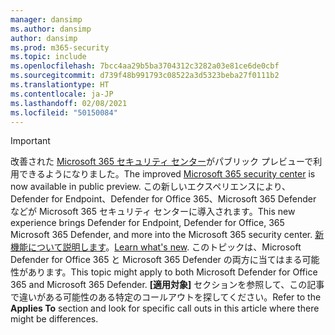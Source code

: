 ```yaml
---
manager: dansimp
ms.author: dansimp
author: dansimp
ms.prod: m365-security
ms.topic: include
ms.openlocfilehash: 7bcc4aa29b5ba3704312c3282a03e81ce6de0cbf
ms.sourcegitcommit: d739f48b991793c08522a3d5323beba27f0111b2
ms.translationtype: HT
ms.contentlocale: ja-JP
ms.lasthandoff: 02/08/2021
ms.locfileid: "50150084"
---
```

> [!IMPORTANT]
> <span data-ttu-id="0871c-101">改善された [Microsoft 365 セキュリティ センター](https://security.microsoft.com)がパブリック プレビューで利用できるようになりました。</span><span class="sxs-lookup"><span data-stu-id="0871c-101">The improved [Microsoft 365 security center](https://security.microsoft.com) is now available in public preview.</span></span> <span data-ttu-id="0871c-102">この新しいエクスペリエンスにより、Defender for Endpoint、Defender for Office 365、Microsoft 365 Defender などが Microsoft 365 セキュリティ センターに導入されます。</span><span class="sxs-lookup"><span data-stu-id="0871c-102">This new experience brings Defender for Endpoint, Defender for Office, 365 Microsoft 365 Defender, and more into the Microsoft 365 security center.</span></span> <span data-ttu-id="0871c-103">[新機能について説明します](https://docs.microsoft.com/microsoft-365/security/mtp/overview-security-center)。</span><span class="sxs-lookup"><span data-stu-id="0871c-103">[Learn what's new](https://docs.microsoft.com/microsoft-365/security/mtp/overview-security-center).</span></span> <span data-ttu-id="0871c-104">このトピックは、Microsoft Defender for Office 365 と Microsoft 365 Defender の両方に当てはまる可能性があります。</span><span class="sxs-lookup"><span data-stu-id="0871c-104">This topic might apply to both Microsoft Defender for Office 365 and Microsoft 365 Defender.</span></span> <span data-ttu-id="0871c-105">**[適用対象]** セクションを参照して、この記事で違いがある可能性のある特定のコールアウトを探してください。</span><span class="sxs-lookup"><span data-stu-id="0871c-105">Refer to the **Applies To** section and look for specific call outs in this article where there might be differences.</span></span>

